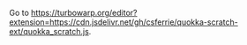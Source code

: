 Go to https://turbowarp.org/editor?extension=https://cdn.jsdelivr.net/gh/csferrie/quokka-scratch-ext/quokka_scratch.js.
